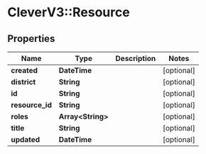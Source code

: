 # CleverV3::Resource

## Properties
Name | Type | Description | Notes
------------ | ------------- | ------------- | -------------
**created** | **DateTime** |  | [optional] 
**district** | **String** |  | [optional] 
**id** | **String** |  | [optional] 
**resource_id** | **String** |  | [optional] 
**roles** | **Array&lt;String&gt;** |  | [optional] 
**title** | **String** |  | [optional] 
**updated** | **DateTime** |  | [optional] 

